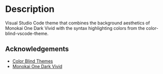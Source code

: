 
# Description

Visual Studio Code theme that combines the background aesthetics of Monokai One Dark Vivid with the syntax highlighting colors from the color-blind-vscode-theme.




## Acknowledgements

 - [Color Blind Themes](https://github.com/goofygoobers/color-blind-vscode-theme)
 - [Monokai One Dark Vivid](https://github.com/AshPowell/monokai-one-dark-vivid)